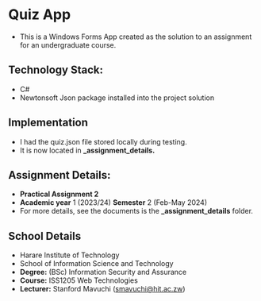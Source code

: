 # Quiz App

* This is a Windows Forms App created as the solution to an assignment for an undergraduate course.

## Technology Stack:

* C#
* Newtonsoft Json package installed into the project solution

## Implementation

* I had the quiz.json file stored locally during testing.
* It is now located in **_assignment_details.**

## Assignment Details:

* **Practical Assignment 2**
* **Academic year** 1 (2023/24) **Semester** 2 (Feb-May 2024)
* For more details, see the documents is the **_assignment_details** folder.

## School Details

* Harare Institute of Technology
* School of Information Science and Technology
* **Degree:** (BSc) Information Security and Assurance
* **Course:** ISS1205 Web Technologies
* **Lecturer:** Stanford Mavuchi (smavuchi@hit.ac.zw)

